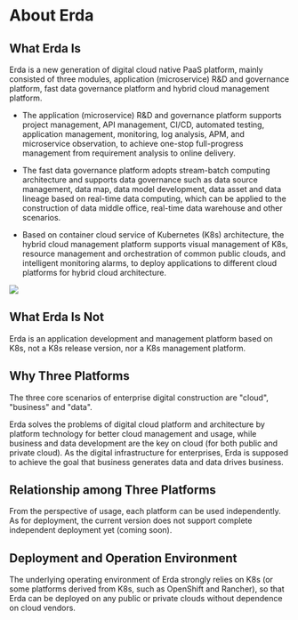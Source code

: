 
# About Erda

## What Erda Is

Erda is a new generation of digital cloud native PaaS platform, mainly consisted of three modules, application (microservice) R&D and governance platform, fast data governance platform and hybrid cloud management platform.

* The application (microservice) R&D and governance platform supports project management, API management, CI/CD, automated testing, application management, monitoring, log analysis, APM, and microservice observation, to achieve one-stop full-progress management from requirement analysis to online delivery.

* The fast data governance platform adopts stream-batch computing architecture and supports data governance such as data source management, data map, data model development, data asset and data lineage based on real-time data computing, which can be applied to the construction of data middle office, real-time data warehouse and other scenarios.

* Based on container cloud service of Kubernetes (K8s) architecture, the hybrid cloud management platform supports visual management of K8s, resource management and orchestration of common public clouds, and intelligent monitoring alarms, to deploy applications to different cloud platforms for hybrid cloud architecture.

![](http://terminus-paas.oss-cn-hangzhou.aliyuncs.com/paas-doc/2021/11/24/ede2eab3-bb14-4ed4-9787-5f18ce6d8c63.png)

## What Erda Is Not

Erda is an application development and management platform based on K8s, not a K8s release version, nor a K8s management platform.

## Why Three Platforms

The three core scenarios of enterprise digital construction are "cloud", "business" and "data".

Erda solves the problems of digital cloud platform and architecture by platform technology for better cloud management and usage, while business and data development are the key on cloud (for both public and private cloud). As the digital infrastructure for enterprises, Erda is supposed to achieve the goal that business generates data and data drives business.

## Relationship among Three Platforms

From the perspective of usage, each platform can be used independently. As for deployment, the current version does not support complete independent deployment yet (coming soon).

## Deployment and Operation Environment

The underlying operating environment of Erda strongly relies on K8s (or some platforms derived from K8s, such as OpenShift and Rancher), so that Erda can be deployed on any public or private clouds without dependence on cloud vendors.
